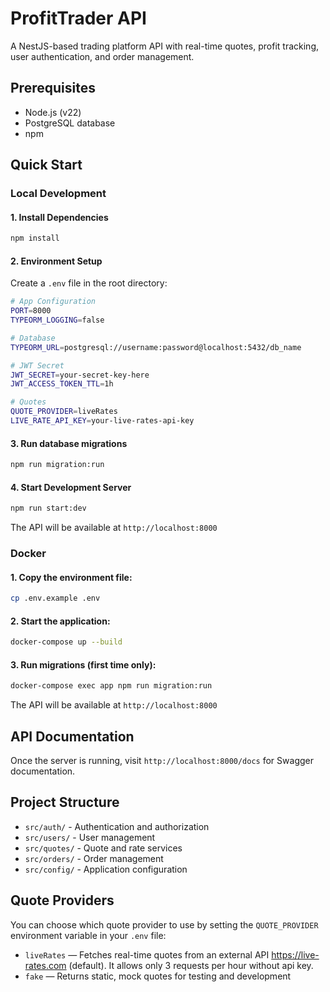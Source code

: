 # ProfitTrader API

A NestJS-based trading platform API with real-time quotes, profit tracking, user authentication, and order management.

## Prerequisites

- Node.js (v22)
- PostgreSQL database
- npm

## Quick Start

### Local Development

#### 1. Install Dependencies

```bash
npm install
```

#### 2. Environment Setup

Create a `.env` file in the root directory:

```bash
# App Configuration
PORT=8000
TYPEORM_LOGGING=false

# Database
TYPEORM_URL=postgresql://username:password@localhost:5432/db_name

# JWT Secret
JWT_SECRET=your-secret-key-here
JWT_ACCESS_TOKEN_TTL=1h

# Quotes
QUOTE_PROVIDER=liveRates
LIVE_RATE_API_KEY=your-live-rates-api-key
```

#### 3. Run database migrations

```bash
npm run migration:run
```

#### 4. Start Development Server

```bash
npm run start:dev
```

The API will be available at `http://localhost:8000`

### Docker

#### 1. Copy the environment file:

```bash
cp .env.example .env
```

#### 2. Start the application:

```bash
docker-compose up --build
```

#### 3. Run migrations (first time only):

```bash
docker-compose exec app npm run migration:run
```

The API will be available at `http://localhost:8000`

## API Documentation

Once the server is running, visit `http://localhost:8000/docs` for Swagger documentation.

## Project Structure

- `src/auth/` - Authentication and authorization
- `src/users/` - User management
- `src/quotes/` - Quote and rate services
- `src/orders/` - Order management
- `src/config/` - Application configuration

## Quote Providers

You can choose which quote provider to use by setting the `QUOTE_PROVIDER` environment variable in your `.env` file:

- `liveRates` — Fetches real-time quotes from an external API https://live-rates.com (default). It allows only 3 requests per hour without api key.
- `fake` — Returns static, mock quotes for testing and development

